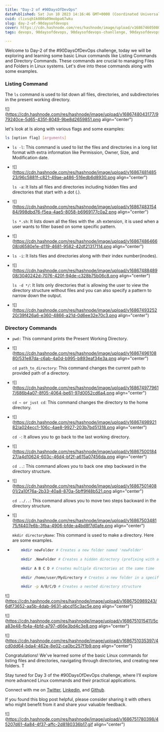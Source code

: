 ```yaml
---
title: "Day-2 of #90DaysOfDevOps"
datePublished: Sat Jun 10 2023 14:16:46 GMT+0000 (Coordinated Universal Time)
cuid: clivsqh1k000a09mobpa67wku
slug: day-2-of-90daysofdevops
cover: https://cdn.hashnode.com/res/hashnode/image/upload/v1686746050804/3409077e-bfaa-473e-aca1-ba62433bbbf8.avif
tags: devops, 90daysofdevops, 90daysofdevops-chanllenge, 90daysofdevops-trainwithshub

---
```


Welcome to Day-2 of the #90DaysOfDevOps challenge, today we will be exploring and learning some basic Linux commands like Listing Commands and Directory Commands. These commands are crucial to managing Files and Folders in Linux systems. Let's dive into these commands along with some examples.

### Listing Command

The `ls` command is used to list down all files, directories, and subdirectories in the present working directory.

![](https://cdn.hashnode.com/res/hashnode/image/upload/v1686748043177/979240ce-5d65-435f-8049-9be8d2659851.png align="center")

let's look at ls along with various flags and some examples:

```bash
ls [option flag] [arguments]
```

* `ls -l`: This command is used to list the files and directories in a long list format with extra information like Permission, Owner, Size, and Modification date.
    
* ![](https://cdn.hashnode.com/res/hashnode/image/upload/v1686748148523/96c5881f-c821-49ae-a486-516edb6d8930.png align="center")
    
    `ls -a`: It lists all files and directories including hidden files and directories that start with a dot (.).
    
* ![](https://cdn.hashnode.com/res/hashnode/image/upload/v1686748315484/998dbd76-f5ea-4ae5-8058-b6969177c0a2.png align="center")
    
    `ls *.sh`: It lists down all the files with the .sh extension, it is used when a user wants to filter based on some specific pattern.
    
* ![](https://cdn.hashnode.com/res/hashnode/image/upload/v1686748646608/d6580e1e-d119-4681-9582-42df21317114.png align="center")
    
* `ls -i`: It lists files and directories along with their index number(inodes).
    
* ![](https://cdn.hashnode.com/res/hashnode/image/upload/v1686748848908/3040242d-7076-420f-94de-c328b75b06c8.png align="center")
    
    `ls -d */`: It lists only directories that is allowing the user to view the directory structure without files and you can also specify a pattern to narrow down the output.
    
* ![](https://cdn.hashnode.com/res/hashnode/image/upload/v1686749325220/39f426a6-e360-4866-a21d-0d6ee32e70c3.png align="center")
    

### Directory Commands

* `pwd:` This command prints the Present Working Directory.
    
* ![](https://cdn.hashnode.com/res/hashnode/image/upload/v1686749610880/531e87da-c6ab-4a0d-b995-b893eaf34e3a.png align="center")
    
    `cd path_to_directory`: This command changes the current path to provided path of a directory.
    
* ![](https://cdn.hashnode.com/res/hashnode/image/upload/v1686749779617/686b4a07-8f05-4064-be61-97d0052cd6a4.png align="center")
    
    `cd ~ or just cd`: This command changes the directory to the home directory.
    
* ![](https://cdn.hashnode.com/res/hashnode/image/upload/v1686749892182/a024ecc1-106c-4ae8-9927-203b7bd51318.png align="center")
    
    `cd -`: It allows you to go back to the last working directory.
    
* ![](https://cdn.hashnode.com/res/hashnode/image/upload/v1686750018427/a4d10624-603c-46d4-bf2f-a615a07456da.png align="center")
    
    `cd ..`: This command allows you to back one step backward in the directory structure.
    
* ![](https://cdn.hashnode.com/res/hashnode/image/upload/v1686750140801/2a10f76a-2b33-40a8-870a-5bff9f48b521.png align="center")
    
    `cd ../..`: This command allows you to move two steps backward in the directory structure.
    
* ![](https://cdn.hashnode.com/res/hashnode/image/upload/v1686750348175/f4407e6b-3fba-4906-bfde-a4bd8f7d0afe.png align="center")
    
    `mkdir directoryName`: This command is used to make a directory. Here are some examples.
    
* ```bash
      mkdir newFolder # Creates a new folder named 'newFolder'
      
      mkdir .NewFolder # Creates a hidden directory (prefixing with a dot)
      
      mkdir A B C D # Creates multiple directories at the same time
      
      mkdir /home/user/Mydirectory # Creates a new folder in a specific location
      
      mkdir -p A/B/C/D # Creates a nested directory structure
    ```
    

![](https://cdn.hashnode.com/res/hashnode/image/upload/v1686750989243/6df73652-aa5b-4dab-9631-abcd15c3ac5e.png align="center")

![](https://cdn.hashnode.com/res/hashnode/image/upload/v1686751015411/5ca83e48-fb4a-4bfd-a797-d66e3bd4c3e8.png align="center")

![](https://cdn.hashnode.com/res/hashnode/image/upload/v1686751035397/4cd0dd64-bda4-462e-8e02-ca0bc257f1b9.png align="center")

Congratulations! We've learned some of the basic Linux commands for listing files and directories, navigating through directories, and creating new folders. T

Stay tuned for Day 3 of the #90DaysOfDevOps challenge, where I'll explore more advanced Linux commands and their practical applications.

Connect with me on [Twitter](https://twitter.com/Gaurav52856773), [Linkedin](https://www.linkedin.com/in/gaurav-mathur2702), and [Github](https://github.com/GMATHUR90).

If you found this blog post helpful, please consider sharing it with others who might benefit from it and share your valuable feedback.

![](https://cdn.hashnode.com/res/hashnode/image/upload/v1686751780398/45207d61-4a84-4f37-affc-2d8180336b17.gif align="center")